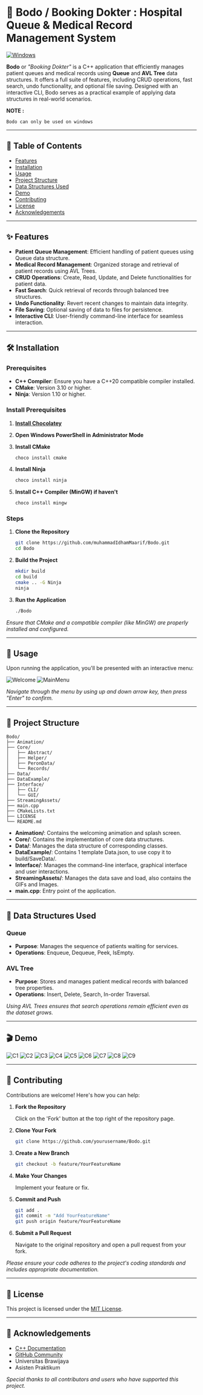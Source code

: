 # 🏥 Bodo / Booking Dokter : Hospital Queue & Medical Record Management System


[![Windows](https://custom-icon-badges.demolab.com/badge/Windows-0078D6?logo=windows11&logoColor=white)](#)


**Bodo** or *"Booking Dokter"* is a C++ application that efficiently manages patient queues and medical records using **Queue** and **AVL Tree** data structures. It offers a full suite of features, including CRUD operations, fast search, undo functionality, and optional file saving. Designed with an interactive CLI, Bodo serves as a practical example of applying data structures in real-world scenarios.

**NOTE :**

 ```Bodo can only be used on windows```

---

## 📖 Table of Contents

- [Features](#-features)
- [Installation](#-installation)
- [Usage](#-usage)
- [Project Structure](#-project-structure)
- [Data Structures Used](#-data-structures-used)
- [Demo](#-demo)
- [Contributing](#-contributing)
- [License](#-license)
- [Acknowledgements](#-acknowledgements)

---

## ✨ Features

- **Patient Queue Management**: Efficient handling of patient queues using Queue data structure.
- **Medical Record Management**: Organized storage and retrieval of patient records using AVL Trees.
- **CRUD Operations**: Create, Read, Update, and Delete functionalities for patient data.
- **Fast Search**: Quick retrieval of records through balanced tree structures.
- **Undo Functionality**: Revert recent changes to maintain data integrity.
- **File Saving**: Optional saving of data to files for persistence.
- **Interactive CLI**: User-friendly command-line interface for seamless interaction.

---


## 🛠 Installation

### Prerequisites

- **C++ Compiler**: Ensure you have a C++20 compatible compiler installed.
- **CMake**: Version 3.10 or higher.
- **Ninja**: Version 1.10 or higher.

### Install Prerequisites

1. [**Install Chocolatey**](https://chocolatey.org/install)
2. **Open Windows PowerShell in Administrator Mode**
3. **Install CMake**
   
   ```bash
   choco install cmake
   ```

4. **Install Ninja**

   ```bash
   choco install ninja
   ```

5. **Install C++ Compiler (MinGW) if haven't**

   ```bash
   choco install mingw
   ```

### Steps

1. **Clone the Repository**

   ```bash
   git clone https://github.com/muhammadIdhamMaarif/Bodo.git
   cd Bodo
   ```

2. **Build the Project**

   ```bash
   mkdir build
   cd build
   cmake .. -G Ninja
   ninja
   ```

3. **Run the Application**

   ```bash
   ./Bodo
   ```

*Ensure that CMake and a compatible compiler (like MinGW) are properly installed and configured.*

---

## 🚀 Usage

Upon running the application, you'll be presented with an interactive menu:

![Welcome](StreamingAssets/Image/image%20(13).png)
![MainMenu](StreamingAssets/Image/image%20(14).png)

*Navigate through the menu by using up and down arrow key, then press "Enter" to confirm.*

---

## 📁 Project Structure

```
Bodo/
├── Animation/
├── Core/
│   ├── Abstract/
│   ├── Helper/
│   ├── PeronData/
│   └── Records/
├── Data/
├── DataExample/
├── Interface/
│   ├── CLI/
│   └── GUI/
├── StreamingAssets/
├── main.cpp
├── CMakeLists.txt
├── LICENSE
└── README.md
```

- **Animation/**: Contains the welcoming animation and splash screen.
- **Core/**: Contains the implementation of core data structures.
- **Data/**: Manages the data structure of corresponding classes.
- **DataExample/**: Contains 1 template Data.json, to use copy it to build/SaveData/.
- **Interface/**: Manages the command-line interface, graphical interface and user interactions.
- **StreamingAssets/**: Manages the data save and load, also contains the GIFs and Images.
- **main.cpp**: Entry point of the application.

---

## 🧠 Data Structures Used

### Queue

- **Purpose**: Manages the sequence of patients waiting for services.
- **Operations**: Enqueue, Dequeue, Peek, IsEmpty.

### AVL Tree

- **Purpose**: Stores and manages patient medical records with balanced tree properties.
- **Operations**: Insert, Delete, Search, In-order Traversal.

*Using AVL Trees ensures that search operations remain efficient even as the dataset grows.*

---

## 🎬 Demo

![C1](StreamingAssets/GIFs/C1.gif)
![C2](StreamingAssets/GIFs/C2.gif)
![C3](StreamingAssets/GIFs/C3.gif)
![C4](StreamingAssets/GIFs/C4.gif)
![C5](StreamingAssets/GIFs/C5.gif)
![C6](StreamingAssets/GIFs/C6.gif)
![C7](StreamingAssets/GIFs/C7.gif)
![C8](StreamingAssets/GIFs/C8.gif)
![C9](StreamingAssets/GIFs/C9.gif)

---

## 🤝 Contributing

Contributions are welcome! Here's how you can help:

1. **Fork the Repository**

   Click on the 'Fork' button at the top right of the repository page.

2. **Clone Your Fork**

   ```bash
   git clone https://github.com/yourusername/Bodo.git
   ```

3. **Create a New Branch**

   ```bash
   git checkout -b feature/YourFeatureName
   ```

4. **Make Your Changes**

   Implement your feature or fix.

5. **Commit and Push**

   ```bash
   git add .
   git commit -m "Add YourFeatureName"
   git push origin feature/YourFeatureName
   ```

6. **Submit a Pull Request**

   Navigate to the original repository and open a pull request from your fork.

*Please ensure your code adheres to the project's coding standards and includes appropriate documentation.*

---

## 📄 License

This project is licensed under the [MIT License](LICENSE).

---

## 🙏 Acknowledgements

- [C++ Documentation](https://en.cppreference.com/)
- [GitHub Community](https://github.com/)
- Universitas Brawijaya
- Asisten Praktikum

*Special thanks to all contributors and users who have supported this project.*
